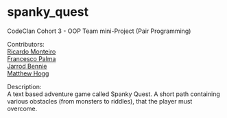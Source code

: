 # spanky_quest

CodeClan Cohort 3 - OOP Team mini-Project (Pair Programming)  

Contributors:  
[Ricardo Monteiro](https://github.com/rpmonteiro)  
[Francesco Palma](https://github.com/FrancescoPalma)  
[Jarrod Bennie](https://github.com/JarrodBennie)  
[Matthew Hogg](https://github.com/MHogg8)  
  
Description:  
A text based adventure game called Spanky Quest. A short path containing various obstacles (from monsters to riddles), that the player must overcome.

